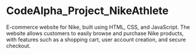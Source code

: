 # CodeAlpha_Project_NikeAthlete
E-commerce website for Nike, built using HTML, CSS, and JavaScript. The website allows customers to easily browse and purchase Nike products, with features such as a shopping cart, user account creation, and secure checkout.
